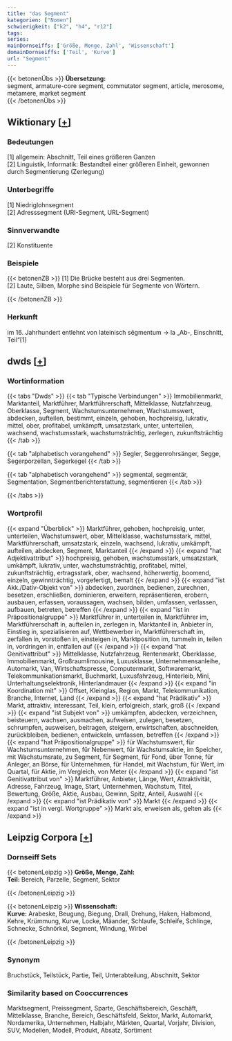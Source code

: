 ```yaml
---
title: "das Segment"
kategorien: ["Nomen"]
schwierigkeit: ["k2", "h4", "r12"]
tags:
series:
mainDornseiffs: ['Größe, Menge, Zahl', 'Wissenschaft']
domainDornseiffs: ['Teil', 'Kurve']
url: "Segment"
---
```


{{< betonenÜbs >}}
**Übersetzung:**  
segment, armature-core segment, commutator segment, article, merosome, metamere, market segment  
{{< /betonenÜbs >}}

## Wiktionary [[+](https://de.wiktionary.org/wiki/Segment)]

### Bedeutungen
[1] allgemein: Abschnitt, Teil eines größeren Ganzen  
[2] Linguistik, Informatik: Bestandteil einer größeren Einheit, gewonnen durch Segmentierung (Zerlegung)  

### Unterbegriffe
[1] Niedriglohnsegment  
[2] Adresssegment (URI-Segment, URL-Segment)  

### Sinnverwandte
[2] Konstituente  

### Beispiele
{{< betonenZB >}}
[1] Die Brücke besteht aus drei Segmenten.  
[2] Laute, Silben, Morphe sind Beispiele für Segmente von Wörtern.  

{{< /betonenZB >}}
### Herkunft
im 16. Jahrhundert entlehnt von lateinisch sēgmentum → la „Ab-, Einschnitt, Teil“[1]  



## dwds [[+](https://www.dwds.de/wb/Segment)]

### Wortinformation
{{< tabs "Dwds" >}}
{{< tab "Typische Verbindungen" >}}
Immobilienmarkt, Marktanteil, Marktführer, Marktführerschaft, Mittelklasse, Nutzfahrzeug, Oberklasse, Segment, Wachstumsunternehmen, Wachstumswert, abdecken, aufteilen, bestimmt, einzeln, gehoben, hochpreisig, lukrativ, mittel, ober, profitabel, umkämpft, umsatzstark, unter, unterteilen, wachsend, wachstumsstark, wachstumsträchtig, zerlegen, zukunftsträchtig
{{< /tab >}}

{{< tab "alphabetisch vorangehend" >}}
Segler, Seggenrohrsänger, Segge, Segerporzellan, Segerkegel
{{< /tab >}}

{{< tab "alphabetisch vorangehend" >}}
segmental, segmentär, Segmentation, Segmentberichterstattung, segmentieren
{{< /tab >}}

{{< /tabs >}}

### Wortprofil
{{< expand "Überblick" >}} Marktführer, gehoben, hochpreisig, unter, unterteilen, Wachstumswert, ober, Mittelklasse, wachstumsstark, mittel, Marktführerschaft, umsatzstark, einzeln, wachsend, lukrativ, umkämpft, aufteilen, abdecken, Segment, Marktanteil {{< /expand >}}
{{< expand "hat Adjektivattribut" >}} hochpreisig, gehoben, wachstumsstark, umsatzstark, umkämpft, lukrativ, unter, wachstumsträchtig, profitabel, mittel, zukunftsträchtig, ertragsstark, ober, wachsend, höherwertig, boomend, einzeln, gewinnträchtig, vorgefertigt, bemalt {{< /expand >}}
{{< expand "ist Akk./Dativ-Objekt von" >}} abdecken, zuordnen, bedienen, zurechnen, besetzen, erschließen, dominieren, erweitern, repräsentieren, erobern, ausbauen, erfassen, voraussagen, wachsen, bilden, umfassen, verlassen, aufbauen, betreten, betreffen {{< /expand >}}
{{< expand "ist in Präpositionalgruppe" >}} Marktführer in, unterteilen in, Marktführer im, Marktführerschaft in, aufteilen in, zerlegen in, Marktanteil in, Anbieter in, Einstieg in, spezialisieren auf, Wettbewerber in, Marktführerschaft im, zerfallen in, vorstoßen in, einsteigen in, Marktposition im, tummeln in, teilen in, vordringen in, entfallen auf {{< /expand >}}
{{< expand "hat Genitivattribut" >}} Mittelklasse, Nutzfahrzeug, Rentenmarkt, Oberklasse, Immobilienmarkt, Großraumlimousine, Luxusklasse, Unternehmensanleihe, Automarkt, Van, Wirtschaftspresse, Computermarkt, Softwaremarkt, Telekommunikationsmarkt, Buchmarkt, Luxusfahrzeug, Hinterleib, Mini, Unterhaltungselektronik, Hinterlandmauer {{< /expand >}}
{{< expand "in Koordination mit" >}} Offset, Kleinglas, Region, Markt, Telekommunikation, Branche, Internet, Land {{< /expand >}}
{{< expand "hat Prädikativ" >}} Markt, attraktiv, interessant, Teil, klein, erfolgreich, stark, groß {{< /expand >}}
{{< expand "ist Subjekt von" >}} umkämpfen, abdecken, verzeichnen, beisteuern, wachsen, ausmachen, aufweisen, zulegen, besetzen, schrumpfen, ausweisen, beitragen, steigern, erwirtschaften, abschneiden, zurückbleiben, bedienen, entwickeln, umfassen, betreffen {{< /expand >}}
{{< expand "hat Präpositionalgruppe" >}} für Wachstumswert, für Wachstumsunternehmen, für Nebenwert, für Wachstumsaktie, im Speicher, mit Wachstumsrate, zu Segment, für Segment, für Fond, über Tonne, für Anleger, an Börse, für Unternehmen, für Handel, mit Wachstum, für Wert, im Quartal, für Aktie, im Vergleich, von Meter {{< /expand >}}
{{< expand "ist Genitivattribut von" >}} Marktführer, Anbieter, Länge, Wert, Attraktivität, Adresse, Fahrzeug, Image, Start, Unternehmen, Wachstum, Titel, Bewertung, Größe, Aktie, Ausbau, Gewinn, Spitz, Anteil, Auswahl {{< /expand >}}
{{< expand "ist Prädikativ von" >}} Markt {{< /expand >}}
{{< expand "ist in vergl. Wortgruppe" >}} Markt als, erweisen als, gelten als {{< /expand >}}

## Leipzig Corpora [[+](https://corpora.uni-leipzig.de/en/res?word=Segment&corpusId=deu_newscrawl-public_2018)]

### Dornseiff Sets
{{< betonenLeipzig >}}
**Größe, Menge, Zahl:**  
**Teil:** Bereich, Parzelle, Segment, Sektor  

{{< /betonenLeipzig >}}


{{< betonenLeipzig >}}
**Wissenschaft:**  
**Kurve:** Arabeske, Beugung, Biegung, Drall, Drehung, Haken, Halbmond, Kehre, Krümmung, Kurve, Locke, Mäander, Schlaufe, Schleife, Schlinge, Schnecke, Schnörkel, Segment, Windung, Wirbel  

{{< /betonenLeipzig >}}

### Synonym
Bruchstück, Teilstück, Partie, Teil, Unterabteilung, Abschnitt, Sektor


### Similarity based on Cooccurrences
Marktsegment, Preissegment, Sparte, Geschäftsbereich, Geschäft, Mittelklasse, Branche, Bereich, Geschäftsfeld, Sektor, Markt, Automarkt, Nordamerika, Unternehmen, Halbjahr, Märkten, Quartal, Vorjahr, Division, SUV, Modellen, Modell, Produkt, Absatz, Sortiment

